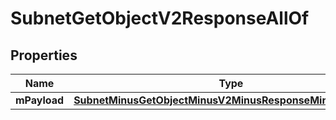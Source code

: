 
# SubnetGetObjectV2ResponseAllOf

## Properties
Name | Type | Description | Notes
------------ | ------------- | ------------- | -------------
**mPayload** | [**SubnetMinusGetObjectMinusV2MinusResponseMinusMPayload**](SubnetMinusGetObjectMinusV2MinusResponseMinusMPayload.md) |  | 



